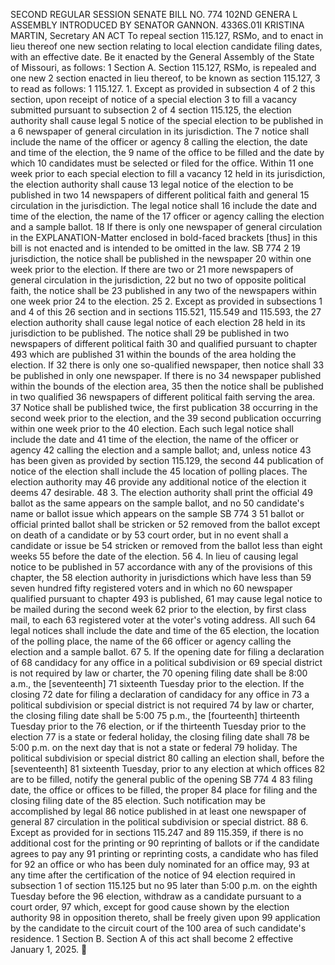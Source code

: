 SECOND REGULAR SESSION
SENATE BILL NO. 774
102ND GENERA L ASSEMBLY
INTRODUCED BY SENATOR GANNON.
4336S.01I KRISTINA MARTIN, Secretary
AN ACT
To repeal section 115.127, RSMo, and to enact in lieu thereof one new section relating to local
election candidate filing dates, with an effective date.
Be it enacted by the General Assembly of the State of Missouri, as follows:
1 Section A. Section 115.127, RSMo, is repealed and one new
2 section enacted in lieu thereof, to be known as section 115.127,
3 to read as follows:
1 115.127. 1. Except as provided in subsection 4 of
2 this section, upon receipt of notice of a special election
3 to fill a vacancy submitted pursuant to subsection 2 of
4 section 115.125, the election authority shall cause legal
5 notice of the special election to be published in a
6 newspaper of general circulation in its jurisdiction. The
7 notice shall include the name of the officer or agency
8 calling the election, the date and time of the election, the
9 name of the office to be filled and the date by which
10 candidates must be selected or filed for the office. Within
11 one week prior to each special election to fill a vacancy
12 held in its jurisdiction, the election authority shall cause
13 legal notice of the election to be published in two
14 newspapers of different political faith and general
15 circulation in the jurisdiction. The legal notice shall
16 include the date and time of the election, the name of the
17 officer or agency calling the election and a sample ballot.
18 If there is only one newspaper of general circulation in the
EXPLANATION-Matter enclosed in bold-faced brackets [thus] in this bill is not enacted
and is intended to be omitted in the law.
SB 774 2
19 jurisdiction, the notice shall be published in the newspaper
20 within one week prior to the election. If there are two or
21 more newspapers of general circulation in the jurisdiction,
22 but no two of opposite political faith, the notice shall be
23 published in any two of the newspapers within one week prior
24 to the election.
25 2. Except as provided in subsections 1 and 4 of this
26 section and in sections 115.521, 115.549 and 115.593, the
27 election authority shall cause legal notice of each election
28 held in its jurisdiction to be published. The notice shall
29 be published in two newspapers of different political faith
30 and qualified pursuant to chapter 493 which are published
31 within the bounds of the area holding the election. If
32 there is only one so-qualified newspaper, then notice shall
33 be published in only one newspaper. If there is no
34 newspaper published within the bounds of the election area,
35 then the notice shall be published in two qualified
36 newspapers of different political faith serving the area.
37 Notice shall be published twice, the first publication
38 occurring in the second week prior to the election, and the
39 second publication occurring within one week prior to the
40 election. Each such legal notice shall include the date and
41 time of the election, the name of the officer or agency
42 calling the election and a sample ballot; and, unless notice
43 has been given as provided by section 115.129, the second
44 publication of notice of the election shall include the
45 location of polling places. The election authority may
46 provide any additional notice of the election it deems
47 desirable.
48 3. The election authority shall print the official
49 ballot as the same appears on the sample ballot, and no
50 candidate's name or ballot issue which appears on the sample
SB 774 3
51 ballot or official printed ballot shall be stricken or
52 removed from the ballot except on death of a candidate or by
53 court order, but in no event shall a candidate or issue be
54 stricken or removed from the ballot less than eight weeks
55 before the date of the election.
56 4. In lieu of causing legal notice to be published in
57 accordance with any of the provisions of this chapter, the
58 election authority in jurisdictions which have less than
59 seven hundred fifty registered voters and in which no
60 newspaper qualified pursuant to chapter 493 is published,
61 may cause legal notice to be mailed during the second week
62 prior to the election, by first class mail, to each
63 registered voter at the voter's voting address. All such
64 legal notices shall include the date and time of the
65 election, the location of the polling place, the name of the
66 officer or agency calling the election and a sample ballot.
67 5. If the opening date for filing a declaration of
68 candidacy for any office in a political subdivision or
69 special district is not required by law or charter, the
70 opening filing date shall be 8:00 a.m., the [seventeenth]
71 sixteenth Tuesday prior to the election. If the closing
72 date for filing a declaration of candidacy for any office in
73 a political subdivision or special district is not required
74 by law or charter, the closing filing date shall be 5:00
75 p.m., the [fourteenth] thirteenth Tuesday prior to the
76 election, or if the thirteenth Tuesday prior to the election
77 is a state or federal holiday, the closing filing date shall
78 be 5:00 p.m. on the next day that is not a state or federal
79 holiday. The political subdivision or special district
80 calling an election shall, before the [seventeenth]
81 sixteenth Tuesday, prior to any election at which offices
82 are to be filled, notify the general public of the opening
SB 774 4
83 filing date, the office or offices to be filled, the proper
84 place for filing and the closing filing date of the
85 election. Such notification may be accomplished by legal
86 notice published in at least one newspaper of general
87 circulation in the political subdivision or special district.
88 6. Except as provided for in sections 115.247 and
89 115.359, if there is no additional cost for the printing or
90 reprinting of ballots or if the candidate agrees to pay any
91 printing or reprinting costs, a candidate who has filed for
92 an office or who has been duly nominated for an office may,
93 at any time after the certification of the notice of
94 election required in subsection 1 of section 115.125 but no
95 later than 5:00 p.m. on the eighth Tuesday before the
96 election, withdraw as a candidate pursuant to a court order,
97 which, except for good cause shown by the election authority
98 in opposition thereto, shall be freely given upon
99 application by the candidate to the circuit court of the
100 area of such candidate's residence.
1 Section B. Section A of this act shall become
2 effective January 1, 2025.
